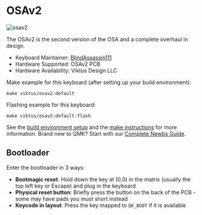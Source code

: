 # OSAv2

![osav2](https://i.imgur.com/CIDckmjh.png)

The OSAv2 is the second version of the OSA and a complete overhaul in design.

-   Keyboard Maintainer: [BlindAssassin111](https://github.com/blindassassin111)  
-   Hardware Supported: OSAv2 PCB
-   Hardware Availability: Viktus Design LLC

Make example for this keyboard (after setting up your build environment):

    make viktus/osav2:default

Flashing example for this keyboard:

    make viktus/osav2:default:flash

See the [build environment setup](https://docs.qmk.fm/#/getting_started_build_tools) and the [make instructions](https://docs.qmk.fm/#/getting_started_make_guide) for more information. Brand new to QMK? Start with our [Complete Newbs Guide](https://docs.qmk.fm/#/newbs).

## Bootloader

Enter the bootloader in 3 ways:

* **Bootmagic reset**: Hold down the key at (0,0) in the matrix (usually the top left key or Escape) and plug in the keyboard
* **Physical reset button**: Briefly press the button on the back of the PCB - some may have pads you must short instead
* **Keycode in layout**: Press the key mapped to `QK_BOOT` if it is available
